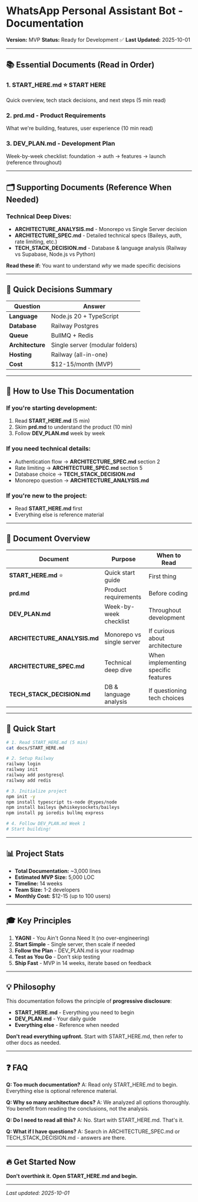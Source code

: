 # WhatsApp Personal Assistant Bot - Documentation

**Version:** MVP
**Status:** Ready for Development ✅
**Last Updated:** 2025-10-01

---

## 📚 Essential Documents (Read in Order)

### 1. **START_HERE.md** ⭐ START HERE
Quick overview, tech stack decisions, and next steps (5 min read)

### 2. **prd.md** - Product Requirements
What we're building, features, user experience (10 min read)

### 3. **DEV_PLAN.md** - Development Plan
Week-by-week checklist: foundation → auth → features → launch (reference throughout)

---

## 🗂️ Supporting Documents (Reference When Needed)

### Technical Deep Dives:
- **ARCHITECTURE_ANALYSIS.md** - Monorepo vs Single Server decision
- **ARCHITECTURE_SPEC.md** - Detailed technical specs (Baileys, auth, rate limiting, etc.)
- **TECH_STACK_DECISION.md** - Database & language analysis (Railway vs Supabase, Node.js vs Python)

**Read these if:** You want to understand *why* we made specific decisions

---

## 🎯 Quick Decisions Summary

| Question | Answer |
|----------|--------|
| **Language** | Node.js 20 + TypeScript |
| **Database** | Railway Postgres |
| **Queue** | BullMQ + Redis |
| **Architecture** | Single server (modular folders) |
| **Hosting** | Railway (all-in-one) |
| **Cost** | $12-15/month (MVP) |

---

## 📖 How to Use This Documentation

### If you're starting development:
1. Read **START_HERE.md** (5 min)
2. Skim **prd.md** to understand the product (10 min)
3. Follow **DEV_PLAN.md** week by week

### If you need technical details:
- Authentication flow → **ARCHITECTURE_SPEC.md** section 2
- Rate limiting → **ARCHITECTURE_SPEC.md** section 5
- Database choice → **TECH_STACK_DECISION.md**
- Monorepo question → **ARCHITECTURE_ANALYSIS.md**

### If you're new to the project:
- Read **START_HERE.md** first
- Everything else is reference material

---

## 📂 Document Overview

| Document | Purpose | When to Read |
|----------|---------|--------------|
| **START_HERE.md** ⭐ | Quick start guide | First thing |
| **prd.md** | Product requirements | Before coding |
| **DEV_PLAN.md** | Week-by-week checklist | Throughout development |
| **ARCHITECTURE_ANALYSIS.md** | Monorepo vs single server | If curious about architecture |
| **ARCHITECTURE_SPEC.md** | Technical deep dive | When implementing specific features |
| **TECH_STACK_DECISION.md** | DB & language analysis | If questioning tech choices |

---

## 🚀 Quick Start

```bash
# 1. Read START_HERE.md (5 min)
cat docs/START_HERE.md

# 2. Setup Railway
railway login
railway init
railway add postgresql
railway add redis

# 3. Initialize project
npm init -y
npm install typescript ts-node @types/node
npm install baileys @whiskeysockets/baileys
npm install pg ioredis bullmq express

# 4. Follow DEV_PLAN.md Week 1
# Start building!
```

---

## 📊 Project Stats

- **Total Documentation:** ~3,000 lines
- **Estimated MVP Size:** 5,000 LOC
- **Timeline:** 14 weeks
- **Team Size:** 1-2 developers
- **Monthly Cost:** $12-15 (up to 100 users)

---

## 🎓 Key Principles

1. **YAGNI** - You Ain't Gonna Need It (no over-engineering)
2. **Start Simple** - Single server, then scale if needed
3. **Follow the Plan** - DEV_PLAN.md is your roadmap
4. **Test as You Go** - Don't skip testing
5. **Ship Fast** - MVP in 14 weeks, iterate based on feedback

---

## 💡 Philosophy

This documentation follows the principle of **progressive disclosure**:
- **START_HERE.md** - Everything you need to begin
- **DEV_PLAN.md** - Your daily guide
- **Everything else** - Reference when needed

**Don't read everything upfront.** Start with START_HERE.md, then refer to other docs as needed.

---

## ❓ FAQ

**Q: Too much documentation?**
A: Read only START_HERE.md to begin. Everything else is optional reference material.

**Q: Why so many architecture docs?**
A: We analyzed all options thoroughly. You benefit from reading the conclusions, not the analysis.

**Q: Do I need to read all this?**
A: No. Start with START_HERE.md. That's it.

**Q: What if I have questions?**
A: Search in ARCHITECTURE_SPEC.md or TECH_STACK_DECISION.md - answers are there.

---

## 🔥 Get Started Now

**Don't overthink it. Open START_HERE.md and begin.**

---

*Last updated: 2025-10-01*
